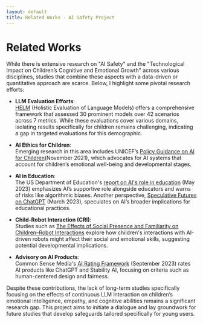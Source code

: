```yaml
---
layout: default
title: Related Works - AI Safety Project
---
```


# Related Works

While there is extensive research on "AI Safety" and the "Technological Impact on Children’s Cognitive and Emotional Growth" across various disciplines, studies that combine these aspects with a data-driven or quantitative approach are scarce. Below, I highlight some pivotal research efforts:

- **LLM Evaluation Efforts**:  
  [HELM](https://crfm.stanford.edu/helm/classic/latest/) (Holistic Evaluation of Language Models) offers a comprehensive framework that assessed 30 prominent models over 42 scenarios across 7 metrics. While these evaluations cover various domains, isolating results specifically for children remains challenging, indicating a gap in targeted evaluations for this demographic.

- **AI Ethics for Children**:  
  Emerging research in this area includes UNICEF’s [Policy Guidance on AI for Children](https://www.unicef.org/reports/policy-guidance-ai-children)(November 2021), which advocates for AI systems that account for children’s emotional well-being and developmental stages.

- **AI in Education**:  
  The US Department of Education's [report on AI's role in education](http://department) (May 2023) emphasizes AI’s supportive role alongside educators and warns of risks like algorithmic biases. Another perspective, [Speculative Futures on ChatGPT](https://researchers.cdu.edu.au/en/publications/speculative-futures-on-chatgpt-and-generative-artificial-intellig) (March 2023), speculates on AI’s broader implications for educational practices.

- **Child-Robot Interaction (CRI)**:  
  Studies such as [The Effects of Social Presence and Familiarity on Children–Robot Interactions](https://www.mdpi.com/1424-8220/23/9/4231) explore how children's interactions with AI-driven robots might affect their social and emotional skills, suggesting potential developmental implications.

- **Advisory on AI Products**:  
  Common Sense Media's [AI Rating Framework](https://www.commonsensemedia.org/aiframework) (September 2023) rates AI products like ChatGPT and Stability AI, focusing on criteria such as human-centered design and fairness.

Despite these contributions, the lack of long-term studies specifically focusing on the effects of continuous LLM interaction on children’s emotional intelligence, empathy, and cognitive abilities remains a significant research gap. This project aims to initiate a dialogue and lay groundwork for future studies that develop safeguards tailored specifically for young users.
<br /> <br />

